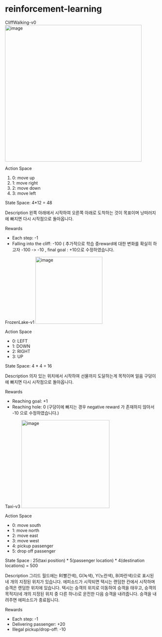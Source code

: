 # reinforcement-learning

CliffWalking-v0
 <img width="450" alt="image" src="https://github.com/ha-seungwon/reinforcement-learning/assets/74447373/1be6d143-859f-40cf-99bf-41c993fc6400">

Action Space 
  1) 0: move up
  2) 1: move right
   3) 2: move down
4) 3: move left

State Space: 4*12 = 48

Description
왼쪽 아래에서 시작하여 오른쪽 아래로 도착하는 것이 목표이며 낭떠러지에 빠지면 다시 시작점으로 돌아옵니다.

Rewards
  - Each step: -1
- Falling into the cliff: -100
( 추가적으로 학습 중reward에 대한 변화를 확실히 하고자 -100 -> -10 , final goal : +10으로 수정하였습니다.

FrozenLake-v1
 <img width="221" alt="image" src="https://github.com/ha-seungwon/reinforcement-learning/assets/74447373/fc7e12c3-9a0b-4e8b-b0d9-9e061a61f8f4">

Action Space
  - 0: LEFT
  - 1: DOWN
  - 2: RIGHT
- 3: UP

State Space: 4 * 4 = 16

Description
의자 있는 위치에서 시작하여 선물까지 도달하는게 목적이며 얼음 구덩이에 빠지면 다시 시작점으로 돌아옵니다.

Rewards
  - Reaching goal: +1
- Reaching hole: 0
(구덩이에 빠지는 경우 negative reward 가 존재하지 않아서 -10 으로 수정하였습니다.)


Taxi-v3
 <img width="290" alt="image" src="https://github.com/ha-seungwon/reinforcement-learning/assets/74447373/a844e24c-a8a9-4e18-849b-3273ae94293a">

Action Space
  - 0: move south
  - 1: move north
  - 2: move east
  - 3: move west
  - 4: pickup passenger
- 5: drop off passenger

State Space : 25(taxi position) * 5(passenger location) * 4(destination locations) = 500

Description
그리드 월드에는 R(빨간색), G(녹색), Y(노란색), B(파란색)으로 표시된 네 개의 지정된 위치가 있습니다. 에피소드가 시작되면 택시는 랜덤한 칸에서 시작하며 승객은 랜덤한 위치에 있습니다. 택시는 승객의 위치로 이동하여 승객을 태우고, 승객의 목적지(네 개의 지정된 위치 중 다른 하나)로 운전한 다음 승객을 내려줍니다. 승객을 내려주면 에피소드가 종료됩니다.

 Rewards
  - Each step: -1
  - Delivering passenger: +20
  - Illegal pickup/drop-off: -10


